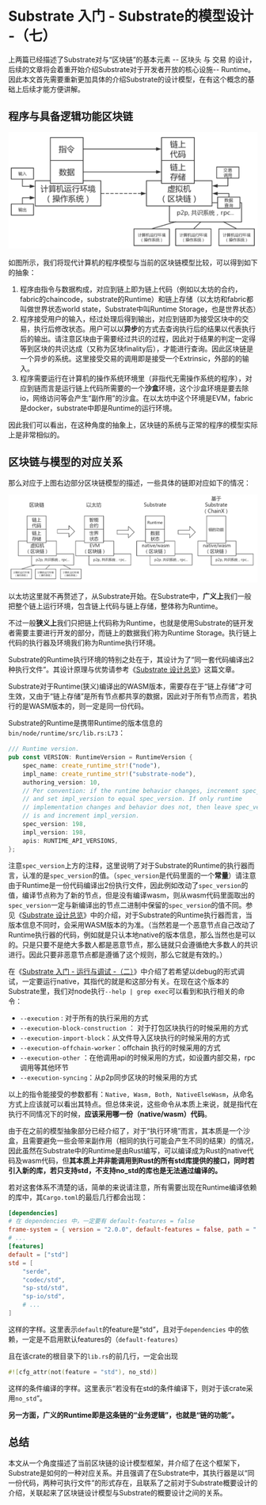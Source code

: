 # Substrate 入门 - Substrate的模型设计 -（七）

上两篇已经描述了Substrate对与“区块链”的基本元素 -- 区块头 与 交易 的设计，后续的文章将会着重开始介绍Substrate对于开发者开放的核心设施-- Runtime。因此本文首先需要重新更加具体的介绍Substrate的设计模型，在有这个概念的基础上后续才能方便讲解。

## 程序与具备逻辑功能区块链

![s7_1](imgs/s7_1.png)

如图所示，我们将现代计算机的程序模型与当前的区块链模型比较，可以得到如下的抽象：

1. 程序由指令与数据构成，对应到链上即为链上代码（例如以太坊的合约，fabric的chaincode，substrate的Runtime）和链上存储（以太坊和fabric都叫做世界状态world state，Substrate中叫Runtime Storage，也是世界状态）
2. 程序接受用户的输入，经过处理后得到输出，对应到链即为接受区块中的交易，执行后修改状态。用户可以以**异步**的方式去查询执行后的结果以代表执行后的输出。请注意区块由于需要经过共识的过程，因此对于结果的判定一定得等到区块的共识达成（又称为区块finality后），才能进行查询。因此区块链是一个异步的系统。这里接受交易的调用即是接受一个Extrinsic，外部的的输入。
3. 程序需要运行在计算机的操作系统环境里（非指代无需操作系统的程序），对应到链而言是运行链上代码所需要的一个**沙盒**环境，这个沙盒环境是要去除io，网络访问等会产生“副作用”的沙盒。在以太坊中这个环境是EVM，fabric是docker，substrate中即是Runtime的运行环境。

因此我们可以看出，在这种角度的抽象上，区块链的系统与正常的程序的模型实际上是非常相似的。

## 区块链与模型的对应关系

那么对应于上图右边部分区块链模型的描述，一些具体的链即对应如下的情况：

![s7_2](imgs/s7_2.png)

以太坊这里就不再赘述了，从Substrate开始。在Substrate中，**广义上**我们一般把整个链上运行环境，包含链上代码与链上存储，整体称为Runtime。

不过一般**狭义上**我们只把链上代码称为Runtime，也就是使用Substrate的链开发者需要主要进行开发的部分，而链上的数据我们称为Runtime Storage。执行链上代码的执行器及环境我们称为Runtime执行环境。

Substrate的Runtime执行环境的特别之处在于，其设计为了“同一套代码编译出2种执行文件”。其设计原理与优势请参考《[Substrate 设计总览](https://zhuanlan.zhihu.com/p/56383616)》这篇文章。

Substrate对于Runtime(狭义)编译出的WASM版本，需要存在于“链上存储”才可生效，又由于“链上存储”是所有节点都共享的数据，因此对于所有节点而言，若执行的是WASM版本的，则一定是同一份代码。

Substrate的Runtime是携带Runtime的版本信息的`bin/node/runtime/src/lib.rs:L73`：

```rust
/// Runtime version.
pub const VERSION: RuntimeVersion = RuntimeVersion {
	spec_name: create_runtime_str!("node"),
	impl_name: create_runtime_str!("substrate-node"),
	authoring_version: 10,
	// Per convention: if the runtime behavior changes, increment spec_version
	// and set impl_version to equal spec_version. If only runtime
	// implementation changes and behavior does not, then leave spec_version as
	// is and increment impl_version.
	spec_version: 198,
	impl_version: 198,
	apis: RUNTIME_API_VERSIONS,
};
```

注意`spec_version`上方的注释，这里说明了对于Substrate的Runtime的执行器而言，认准的是`spec_version`的值。（`spec_version`是代码里面的一个**常量**）请注意由于Runtime是一份代码编译出2份执行文件，因此例如改动了`spec_version`的值，编译节点称为了新的节点，但是没有编译wasm，则从wasm代码里面取出的`spec_version`一定与新编译出的节点二进制中保留的`spec_version`的值不同。参见《[Substrate 设计总览](https://zhuanlan.zhihu.com/p/56383616)》中的介绍，对于Substrate的Runtime执行器而言，当版本信息不同时，会采用WASM版本的为准。（当然若是一个恶意节点自己改动了Runtime执行器的代码，例如就是只认本地native的版本信息，那么当然也是可以的。只是只要不是绝大多数人都是恶意节点，那么链就只会遵循绝大多数人的共识进行。因此只要非恶意节点都是遵循了这个规则，那么它就是有效的。）

在《[Substrate 入门 - 运行与调试 -（二）](https://zhuanlan.zhihu.com/p/94879423)》中介绍了若希望以debug的形式调试，一定要运行native，其指代的就是和这部分有关。在现在这个版本的Substrate里，我们对node执行`--help | grep exec`可以看到和执行相关的命令：

* `--execution`  : 对于所有的执行采用的方式
* `--execution-block-construction` ： 对于打包区块执行的时候采用的方式
* `--execution-import-block`：从文件导入区块执行的时候采用的方式
* `--execution-offchain-worker`：offchain 执行的时候采用的方式
* `--execution-other` ：在他调用api的时候采用的方式，如设置内部交易，rpc调用等其他环节
* `--execution-syncing`：从p2p同步区块的时候采用的方式

以上的指令能接受的参数都有：`Native, Wasm, Both, NativeElseWasm`，从命名方式上应该就可以看出其特点。但总体来说，这些命令从本质上来说，就是指代在执行不同情况下的时候，**应该采用哪一份（native/wasm）代码**。

由于在之前的模型抽象部分已经介绍了，对于“执行环境”而言，其本质是一个沙盒，且需要避免一些会带来副作用（相同的执行可能会产生不同的结果）的情况，因此虽然在Substrate中的Runtime是由Rust编写，可以编译成为Rust的native代码及wasm代码，但**其本质上并非能调用到Rust的所有std库提供的接口，同时若引入新的库，若只支持std，不支持no_std的库也是无法通过编译的。**

若对这套体系不清楚的话，简单的来说请注意，所有需要出现在Runtime编译依赖的库中，其`Cargo.toml`的最后几行都会出现：

```toml
[dependencies]
# 在 dependencies 中，一定要有 default-features = false
frame-system = { version = "2.0.0", default-features = false, path = "../system" } 
# ... 
[features]
default = ["std"]
std = [
	"serde",
	"codec/std",
	"sp-std/std",
	"sp-io/std",
    # ...
]
```

这样的字样。这里表示`default`的feature是“std”，且对于`dependencies` 中的依赖，一定是不启用默认features的（`default-features`）

且在该crate的根目录下的`lib.rs`的前几行，一定会出现

```rust
#![cfg_attr(not(feature = "std"), no_std)]
```

这样的条件编译的字样。这里表示“若没有在std的条件编译下，则对于该crate采用`no_std`”。

**另一方面，广义的Runtime即是这条链的“业务逻辑”，也就是“链的功能”。**

## 总结

本文从一个角度描述了当前区块链的设计模型框架，并介绍了在这个框架下，Substrate是如何的一种对应关系。并且强调了在Substrate中，其执行器是以“同一份代码，两种可执行文件”的形式存在，且联系了之前对于Substrate概要设计的介绍，关联起来了区块链设计模型与Substrate的概要设计之间的关系。